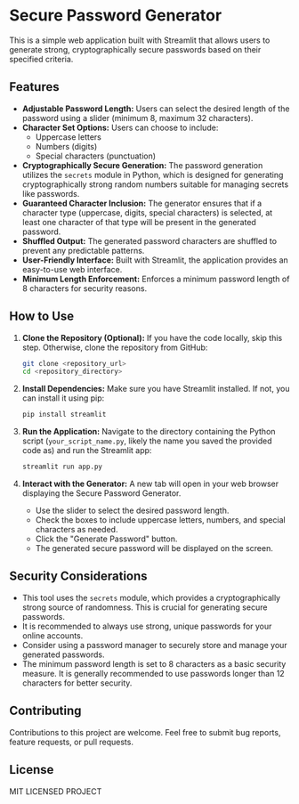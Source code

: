 # Secure Password Generator

This is a simple web application built with Streamlit that allows users to generate strong, cryptographically secure passwords based on their specified criteria.

## Features

* **Adjustable Password Length:** Users can select the desired length of the password using a slider (minimum 8, maximum 32 characters).
* **Character Set Options:** Users can choose to include:
    * Uppercase letters
    * Numbers (digits)
    * Special characters (punctuation)
* **Cryptographically Secure Generation:** The password generation utilizes the `secrets` module in Python, which is designed for generating cryptographically strong random numbers suitable for managing secrets like passwords.
* **Guaranteed Character Inclusion:** The generator ensures that if a character type (uppercase, digits, special characters) is selected, at least one character of that type will be present in the generated password.
* **Shuffled Output:** The generated password characters are shuffled to prevent any predictable patterns.
* **User-Friendly Interface:** Built with Streamlit, the application provides an easy-to-use web interface.
* **Minimum Length Enforcement:** Enforces a minimum password length of 8 characters for security reasons.

## How to Use

1.  **Clone the Repository (Optional):** If you have the code locally, skip this step. Otherwise, clone the repository from GitHub:
    ```bash
    git clone <repository_url>
    cd <repository_directory>
    ```

2.  **Install Dependencies:** Make sure you have Streamlit installed. If not, you can install it using pip:
    ```bash
    pip install streamlit
    ```

3.  **Run the Application:** Navigate to the directory containing the Python script (`your_script_name.py`, likely the name you saved the provided code as) and run the Streamlit app:
    ```bash
    streamlit run app.py
    ```

4.  **Interact with the Generator:** A new tab will open in your web browser displaying the Secure Password Generator.
    * Use the slider to select the desired password length.
    * Check the boxes to include uppercase letters, numbers, and special characters as needed.
    * Click the "Generate Password" button.
    * The generated secure password will be displayed on the screen.

## Security Considerations

* This tool uses the `secrets` module, which provides a cryptographically strong source of randomness. This is crucial for generating secure passwords.
* It is recommended to always use strong, unique passwords for your online accounts.
* Consider using a password manager to securely store and manage your generated passwords.
* The minimum password length is set to 8 characters as a basic security measure. It is generally recommended to use passwords longer than 12 characters for better security.

## Contributing

Contributions to this project are welcome. Feel free to submit bug reports, feature requests, or pull requests.

## License

MIT LICENSED PROJECT
